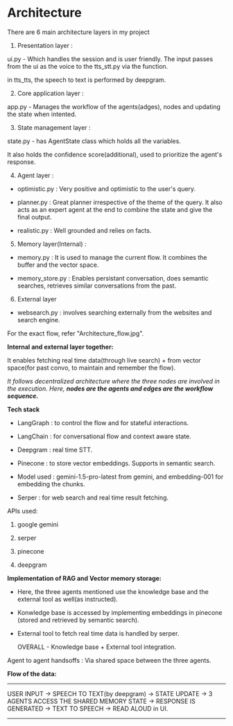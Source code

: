# Architecture

There are 6 main architecture layers in my project

1. Presentation layer :

ui.py - Which handles the session and is user friendly. The input passes from the ui as the voice to the tts_stt.py via the function.

in tts_tts, the speech to text is performed by deepgram.

2. Core application layer :

app.py - Manages the workflow of the agents(adges), nodes and updating the state when intented.

3. State management layer :

state.py - has AgentState class which holds all the variables.

It also holds the confidence score(additional), used to prioritize the agent's response.

4. Agent layer :

- optimistic.py : Very positive and optimistic to the user's query.

- planner.py : Great planner irrespective of the theme of the query. It also acts as an expert agent at the end to combine the state and give the final output.

- realistic.py : Well grounded and relies on facts.

5. Memory layer(Internal) :

- memory.py : It is used to manage the current flow. It combines the buffer and the vector space.

- memory_store.py : Enables persistant conversation, does semantic searches, retrieves similar conversations from the past.

6. External layer

- websearch.py : involves searching externally from the websites and search engine.

For the exact flow, refer "Architecture_flow.jpg".

**Internal and external layer together:**

It enables fetching real time data(through live search) + from vector space(for past convo, to maintain and remember the flow).

*It follows decentralized architecture where the three nodes are involved in the execution. Here, **nodes are the agents and edges are the workflow sequence.*** 

**Tech stack**

- LangGraph : to control the flow and for stateful interactions.

- LangChain : for conversational flow and context aware state.

- Deepgram : real time STT.

- Pinecone : to store vector embeddings. Supports in semantic search.

- Model used : gemini-1.5-pro-latest from gemini, and embedding-001 for embedding the chunks.

- Serper : for web search and real time result fetching.

APIs used:

1. google gemini

2. serper

3. pinecone

4. deepgram

**Implementation of RAG and Vector memory storage:**

- Here, the three agents mentioned use the knowledge base and the external tool as well(as instructed).

- Konwledge base is accessed by implementing embeddings in pinecone (stored and retrieved by semantic search).

- External tool to fetch real time data is handled by serper.

  OVERALL - Knowledge base + External tool integration.

Agent to agent handsoffs : Via shared space between the three agents.

**Flow of the data:**

---

USER INPUT -> SPEECH TO TEXT(by deepgram) -> STATE UPDATE -> 3 AGENTS ACCESS THE SHARED MEMORY STATE -> RESPONSE IS GENERATED -> TEXT TO SPEECH -> READ ALOUD in UI.

---




